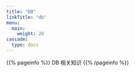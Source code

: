```yaml
---
title: "DB"
linkTitle: "db"
menu:
  main:
    weight: 20
cascade:
  type: docs
---
```


{{% pageinfo %}}
DB 相关知识
{{% /pageinfo %}}
